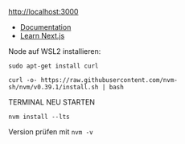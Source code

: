 [http://localhost:3000](http://localhost:3000)

- [Documentation](https://nextjs.org/docs)
- [Learn Next.js](https://nextjs.org/learn)

Node auf WSL2 installieren:

`sudo apt-get install curl`

`curl -o- https://raw.githubusercontent.com/nvm-sh/nvm/v0.39.1/install.sh | bash`

TERMINAL NEU STARTEN

`nvm install --lts`

Version prüfen mit `nvm -v`
